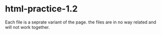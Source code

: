 # html-practice-1.2
Each file is a seprate variant of the page. the files are in no way related and will not work together.

